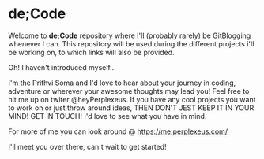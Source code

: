 # de;Code

Welcome to **de;Code** repository where I'll (probably rarely) be GitBlogging whenever I can. This repository will be used during the different projects i'll be working on, to which links will also be provided. 

Oh! I haven't introduced myself...

I'm the Prithvi Soma and I'd love to hear about your journey in coding, adventure or wherever your awesome thoughts may lead you! Feel free to hit me up on twiter @heyPerplexeus. If you have any cool projects you want to work on or just throw around ideas, THEN DON'T JEST KEEP IT IN YOUR MIND! GET IN TOUCH! I'd love to see what you have in mind.

For more of me you can look around @
https://me.perplexeus.com/

I'll meet you over there, can't wait to get started!
